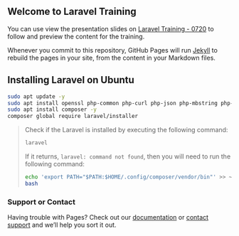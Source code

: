 ## Welcome to Laravel Training

You can use view the presentation slides on [Laravel Training - 0720](https://docs.google.com/presentation/d/e/2PACX-1vS6ybQVVW6tsZLg2OZgeYAAlgmQ65CX3bLAu0DzcvNLC34NyAwA11ajjwYrTXN3g_rqQblMBlhczLfe/pub?start=false&loop=false&delayms=3000) to follow and preview the content for the training.

Whenever you commit to this repository, GitHub Pages will run [Jekyll](https://jekyllrb.com/) to rebuild the pages in your site, from the content in your Markdown files.


## Installing Laravel on Ubuntu
```bash
sudo apt update -y
sudo apt install openssl php-common php-curl php-json php-mbstring php-mysql php-xml php-zip
sudo apt install composer -y
composer global require laravel/installer
```

> Check if the Laravel is installed by executing the following command:
> ```bash
> laravel
> ```
> 
> If it returns, `laravel: command not found`, then you will need to run the following command:
> ```bash
> echo 'export PATH="$PATH:$HOME/.config/composer/vendor/bin"' >> ~/.bashrc
> bash
> ```


### Support or Contact

Having trouble with Pages? Check out our [documentation](https://help.github.com/categories/github-pages-basics/) or [contact support](https://github.com/contact) and we’ll help you sort it out.
